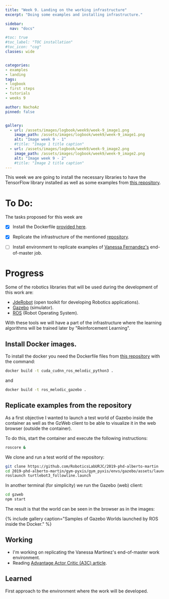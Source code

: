```yaml
---
title: "Week 9. Landing on the working infrastructure"
excerpt: "Doing some examples and installing infrastructure."

sidebar:
  nav: "docs"

#toc: true
#toc_label: "TOC installation"
#toc_icon: "cog"
classes: wide


categories:
- examples
- landing
tags:
- logbook
- first steps
- tutorials
- weeks 9

author: NachoAz
pinned: false


gallery:
  - url: /assets/images/logbook/week9/week-9_image1.png
    image_path: /assets/images/logbook/week9/week-9_image1.png
    alt: "Image week 9 - 1"
    #title: "Image 1 title caption"
  - url: /assets/images/logbook/week9/week-9_image2.png
    image_path: /assets/images/logbook/week9/week-9_image2.png
    alt: "Image week 9 - 2"
    #title: "Image 2 title caption"
---
```


This week we are going to install the necessary libraries to have the TensorFlow library installed as well as some examples from [this repository](https://github.com/RoboticsLabURJC/2019-phd-alberto-martin).

# To Do:

The tasks proposed for this week are

- [X] Install the Dockerfile [provided here](https://github.com/RoboticsLabURJC/2019-phd-alberto-martin/tree/master/dockers).
- [X] Replicate the infrastructure of the mentioned [repository](https://github.com/RoboticsLabURJC/2019-phd-alberto-martin).
- [ ] Install environment to replicate examples of [Vanessa Fernandez's](https://github.com/RoboticsLabURJC/2017-tfm-vanessa-fernandez) end-of-master job.


# Progress

Some of the robotics libraries that will be used during the development of this work are:
- [JdeRobot](jderobot.org) (open toolkit for developing Robotics applications).
- [Gazebo](http://gazebosim.org) (simulator).
- [ROS](https://www.ros.org) (Robot Operating System).

With these tools we will have a part of the infrastructure where the learning algorithms will be trained later by "Reinforcement Learning".

## Install Docker images.

To install the docker you need the Dockerfile files from [this repository](https://github.com/RoboticsLabURJC/2019-phd-alberto-martin/tree/master/dockers) with the command:

```bash
docker build -t cuda_cudnn_ros_melodic_python3 .
```

and

```bash
docker build -t ros_melodic_gazebo .
``` 

## Replicate examples from the repository

As a first objective I wanted to launch a test world of Gazebo inside the container as well as the GzWeb client to be able to visualize it in the web browser (outside the container).

To do this, start the container and execute the following instructions:

```bash
roscore &
```

We clone and run a test world of the repository:

```bash
git clone https://github.com/RoboticsLabURJC/2019-phd-alberto-martin
cd 2019-phd-alberto-martin/gym-pyxis/gym_pyxis/envs/gazebo/assets/launch
roslaunch turtlebot3_followline.launch
```

In another terminal (for simplicity) we run the Gazebo (web) client:

```bash
cd gzweb
npm start
```

The result is that the world can be seen in the browser as in the images:

{% include gallery caption="Samples of Gazebo Worlds launched by ROS inside the Docker." %}

## Working

- I'm working on replicating the Vanessa Martinez's end-of-master work environment.
- Reading [Advantage Actor Critic (A3C) article](https://medium.com/tensorflow/deep-reinforcement-learning-playing-cartpole-through-asynchronous-advantage-actor-critic-a3c-7eab2eea5296).

## Learned

First approach to the environment where the work will be developed.